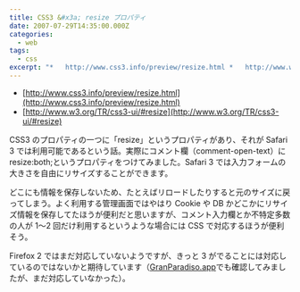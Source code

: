 ```yaml
---
title: CSS3 &#x3a; resize プロパティ
date: 2007-07-29T14:35:00.000Z
categories:
  - web
tags:
  - css
excerpt: "*   http://www.css3.info/preview/resize.html *   http://www.w3.org/TR/css3-ui/#resize"
---
```


- [http://www.css3.info/preview/resize.html](http://www.css3.info/preview/resize.html)
- [http://www.w3.org/TR/css3-ui/#resize](http://www.w3.org/TR/css3-ui/#resize)

CSS3 のプロパティの一つに「resize」というプロパティがあり、それが Safari 3 では利用可能であるという話。実際にコメント欄（comment-open-text）に resize:both;というプロパティをつけてみました。Safari 3 では入力フォームの大きさを自由にリサイズすることができます。

どこにも情報を保存しないため、たとえばリロードしたりすると元のサイズに戻ってしまう。よく利用する管理画面ではやはり Cookie や DB かどこかにリサイズ情報を保存してたほうが便利だと思いますが、コメント入力欄とか不特定多数の人が 1〜2 回だけ利用するというような場合には CSS で対応するほうが便利そう。

Firefox 2 ではまだ対応していないようですが、きっと 3 がでることには対応しているのではないかと期待しています（[GranParadiso.app](http://www.mozilla-japan.org/projects/firefox/3.0a1/releasenotes/)でも確認してみましたが、まだ対応していなかった）。

